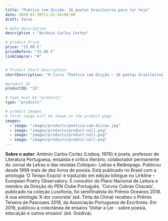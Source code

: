 ```yaml
---
title: "Poética com dicção: 16 poetas brasileiros para ler hoje"
date: 2020-01-30T11:22:16+06:00
draft: false

# meta description
description : "António Carlos Cortez"

# product Price
price: "15.00 €"
priceBefore: "25.00 €"
linkComprar: "#"


# Product Short Description
shortDescription: "O livro 'Poética com Dicção – 16 poetas brasileiros para ler hoje' é um encontro sublime entre Portugal e Brasil, regido pelo poeta, crítico literário, professor e ensaísta português António Carlos Cortez, já anteriormente publicado pela Jaguatirica no Brasil, com a antologia O Tempo Exacto e o livro de poesia Corvos, Cobras, Chacais, semifinalista do Prêmio Oceanos. Neste livro de ensaios, Cortez se debruça, tal maestro, sobre uma sinfonia de autores brasileiros contemporâneos e sua dicção poética açucarada, que faz questão de mencionar como específica quando comparada à lusitana. Alexandra Maia, Ana Cristina Cesar, Antonio Cicero, Carlos Drummond de Andrade, Carlos Nejar, Chico Buarque, Eucanaã Ferraz, José Paulo Paes, Lêdo Ivo, Luís Maffei, Manoel de Barros, Paulo Henriques Britto, Renato Russo, Sérgio Nazar David, Simone Brantes e Vinicius de Moraes são os dezesseis colegas escolhidos que servem de inspiração para preencher as páginas deste livro com brilhantes imposturas de António Carlos Cortez, além da parte especialmente reservada à obra de Clarice Lispector."

#product ID
productID: "15"

# type must be "products"
type: "products"

# product Images
# first image will be shown in the product page
images:
  - image: "images/products/poetica-com-diccao.jpg"
  - image: "images/products/product-null.png"
  - image: "images/products/product-null.png"
  - image: "images/products/product-null.png"
---
```


**Sobre o autor**: António Carlos Cortez (Lisboa, 1976) é poeta, professor de Literatura Portuguesa, ensaísta e crítico literário, colaborador permanente do Jornal de Letras e das revistas Colóquio- Letras e Relâmpago. Publicou desde 1999 mais de dez livros de poesia. Está publicado no Brasil com a antologia ‘O Tempo Exacto’ e traduzido em edição bilíngue no Lirikline – European Poetry Observatory. É consultor do Plano Nacional de Leitura e membro da Direção do PEN Clube Português. ‘Corvos Cobras Chacais’, publicado na coleção Lusofonia, foi semifinalista do Prêmio Oceanos 2018. A sua antologia ‘A dor concreta’ (ed. Tinta da China) recebeu o Prêmio Teixeira de Pascoaes 2018, da Associação Portuguesa de Escritores. Em 2019, publicou a colectânea de ensaios ‘Voltar a Ler - sobre poesia, educação e outros ensaios’ (ed. Gradiva).